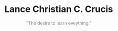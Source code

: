 <h1 align="center">Lance Christian C. Crucis</h1>
<p align="center" style="color:gray;">"The desire to learn eveything."</p>

